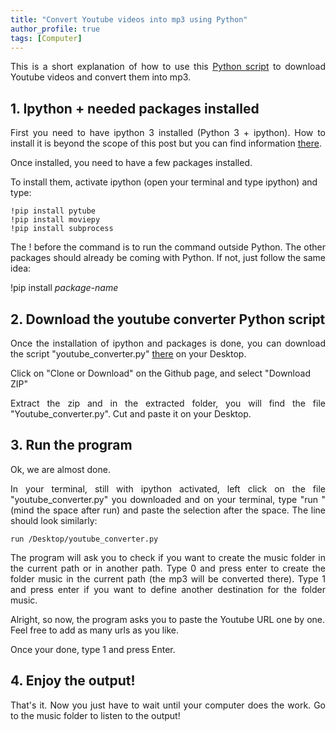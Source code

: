 ```yaml
---
title: "Convert Youtube videos into mp3 using Python"
author_profile: true
tags: [Computer]
---
```


<p align="justify"> 
This is a short explanation of how to use this 
<a href="https://github.com/JLefortBesnard/YoutubeConverter">Python script</a>
to download Youtube videos and convert them into mp3.
</p>


## 1. Ipython + needed packages installed
<p align="justify"> 
First you need to have ipython 3 installed (Python 3 + ipython). How to install it is beyond the scope of this post but you can find information <a href="http://jeremylefortbesnard.de/LearnPythonandML/">there</a>.
</p>

Once installed, you need to have a few packages installed. 

To install them, activate ipython (open your terminal and type ipython) and type:

```
!pip install pytube
!pip install moviepy
!pip install subprocess
```
<p align="justify"> 
The ! before the command is to run the command outside Python.
The other packages should already be coming with Python. If not, just follow the same idea: 
</p>

!pip install _package-name_

  
## 2. Download the youtube converter Python script
<p align="justify">
Once the installation of ipython and packages is done, you can download the script "youtube_converter.py" <a href="https://github.com/JLefortBesnard/YoutubeConverter">there</a> on your Desktop.
</p>

Click on "Clone or Download" on the Github page, and select "Download ZIP"
<p align="justify"> 
Extract the zip and in the extracted folder, you will find the file "Youtube_converter.py".
Cut and paste it on your Desktop.
</p>

## 3. Run the program

Ok, we are almost done.

<p align="justify">
In your terminal, still with ipython activated, left click on the file "youtube_converter.py" you downloaded and on your terminal, type "run " (mind the space after run) and paste the selection after the space. The line should look similarly:
</p>

```
run /Desktop/youtube_converter.py
```

<p align="justify"> 
The program will ask you to check if you want to create the music folder in the current path or in another path.
Type 0 and press enter to create the folder music in the current path (the mp3 will be converted there).
Type 1 and press enter if you want to define another destination for the folder music.
</p>

Alright, so now, the program asks you to paste the Youtube URL one by one. Feel free to add as many urls as you like.

Once your done, type 1 and press Enter.

## 4. Enjoy the output!
<p align="justify"> 
That's it. Now you just have to wait until your computer does the work. 
Go to the music folder to listen to the output!
</p>


